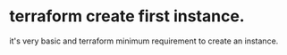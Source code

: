 # terraform create first instance. 

it's very basic and terraform minimum requirement to create an instance.
